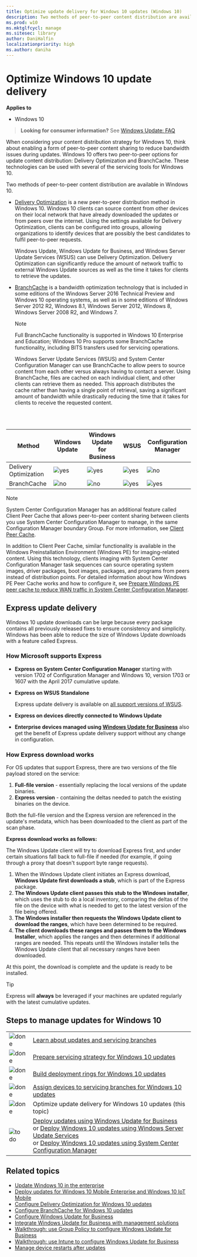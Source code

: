 ```yaml
---
title: Optimize update delivery for Windows 10 updates (Windows 10)
description: Two methods of peer-to-peer content distribution are available in Windows 10, Delivery Optimization and BranchCache.
ms.prod: w10
ms.mktglfcycl: manage
ms.sitesec: library
author: DaniHalfin
localizationpriority: high
ms.author: daniha
---
```


# Optimize Windows 10 update delivery


**Applies to**

- Windows 10

> **Looking for consumer information?** See [Windows Update: FAQ](https://support.microsoft.com/help/12373/windows-update-faq)

When considering your content distribution strategy for Windows 10, think about enabling a form of peer-to-peer content sharing to reduce bandwidth issues during updates. Windows 10 offers two peer-to-peer options for update content distribution: Delivery Optimization and BranchCache. These technologies can be used with several of the servicing tools for Windows 10.

Two methods of peer-to-peer content distribution are available in Windows 10.

- [Delivery Optimization](waas-delivery-optimization.md) is a new peer-to-peer distribution method in Windows 10. Windows 10 clients can source content from other devices on their local network that have already downloaded the updates or from peers over the internet. Using the settings available for Delivery Optimization, clients can be configured into groups, allowing organizations to identify devices that are possibly the best candidates to fulfil peer-to-peer requests.

    Windows Update, Windows Update for Business, and Windows Server Update Services (WSUS) can use Delivery Optimization. Delivery Optimization can significantly reduce the amount of network traffic to external Windows Update sources as well as the time it takes for clients to retrieve the updates.

- [BranchCache](waas-branchcache.md) is a bandwidth optimization technology that is included in some editions of the Windows Server 2016 Technical Preview and Windows 10 operating systems, as well as in some editions of Windows Server 2012 R2, Windows 8.1, Windows Server 2012, Windows 8, Windows Server 2008 R2, and Windows 7.

    >[!NOTE]
    >Full BranchCache functionality is supported in Windows 10 Enterprise and Education; Windows 10 Pro supports some BranchCache functionality, including BITS transfers used for servicing operations.

    Windows Server Update Services (WSUS) and System Center Configuration Manager can use BranchCache to allow peers to source content from each other versus always having to contact a server. Using BranchCache, files are cached on each individual client, and other clients can retrieve them as needed. This approach distributes the cache rather than having a single point of retrieval, saving a significant amount of bandwidth while drastically reducing the time that it takes for clients to receive the requested content.

</br></br>

| Method | Windows Update | Windows Update for Business | WSUS | Configuration Manager |
| --- | --- | --- | --- | --- |
| Delivery Optimization | ![yes](images/checkmark.png) | ![yes](images/checkmark.png) | ![yes](images/checkmark.png) | ![no](images/crossmark.png) |
| BranchCache | ![no](images/crossmark.png) | ![no](images/crossmark.png) |![yes](images/checkmark.png) | ![yes](images/checkmark.png) |

>[!NOTE]
>System Center Configuration Manager has an additional feature called Client Peer Cache that allows peer-to-peer content sharing between clients you use System Center Configuration Manager to manage, in the same Configuration Manager boundary Group. For more information, see [Client Peer Cache](https://docs.microsoft.com/sccm/core/plan-design/hierarchy/client-peer-cache).
>
>In addition to Client Peer Cache, similar functionality is available in the Windows Preinstallation Environment (Windows PE) for imaging-related content. Using this technology, clients imaging with System Center Configuration Manager task sequences can source operating system images, driver packages, boot images, packages, and programs from peers instead of distribution points. For detailed information about how Windows PE Peer Cache works and how to configure it, see [Prepare Windows PE peer cache to reduce WAN traffic in System Center Configuration Manager](https://technet.microsoft.com/library/mt613173.aspx).

## Express update delivery

Windows 10 update downloads can be large because every package contains all previously released fixes to ensure consistency and simplicity. Windows has been able to reduce the size of Windows Update downloads with a feature called Express.

### How Microsoft supports Express
- **Express on System Center Configuration Manager** starting with version 1702 of Configuration Manager and Windows 10, version 1703 or 1607 with the April 2017 cumulative update.
- **Express on WSUS Standalone**

  Express update delivery is available on [all support versions of WSUS](https://technet.microsoft.com/library/cc708456(v=ws.10).aspx).
- **Express on devices directly connected to Windows Update**
- **Enterprise devices managed using [Windows Update for Business](waas-manage-updates-wufb.md)** also get the benefit of Express update delivery support without any change in configuration.

### How Express download works

For OS updates that support Express, there are two versions of the file payload stored on the service:
1. **Full-file version** - essentially replacing the local versions of the update binaries.
2. **Express version** - containing the deltas needed to patch the existing binaries on the device.

Both the full-file version and the Express version are referenced in the update's metadata, which has been downloaded to the client as part of the scan phase.

**Express download works as follows:**

The Windows Update client will try to download Express first, and under certain situations fall back to full-file if needed (for example, if going through a proxy that doesn't support byte range requests).

1. When the Windows Update client initiates an Express download, **Windows Update first downloads a stub**, which is part of the Express package.
2. **The Windows Update client passes this stub to the Windows installer**, which uses the stub to do a local inventory, comparing the deltas of the file on the device with what is needed to get to the latest version of the file being offered.
3. **The Windows installer then requests the Windows Update client to download the ranges**, which have been determined to be required.
4. **The client downloads these ranges and passes them to the Windows Installer**, which applies the ranges and then determines if additional ranges are needed. This repeats until the Windows installer tells the Windows Update client that all necessary ranges have been downloaded.

At this point, the download is complete and the update is ready to be installed.

>[!TIP]
>Express will **always** be leveraged if your machines are updated regularly with the latest cumulative updates.

## Steps to manage updates for Windows 10

| | |
| --- | --- |
| ![done](images/checklistdone.png) | [Learn about updates and servicing branches](waas-overview.md) |
| ![done](images/checklistdone.png) | [Prepare servicing strategy for Windows 10 updates](waas-servicing-strategy-windows-10-updates.md) |
| ![done](images/checklistdone.png) | [Build deployment rings for Windows 10 updates](waas-deployment-rings-windows-10-updates.md) |
| ![done](images/checklistdone.png) | [Assign devices to servicing branches for Windows 10 updates](waas-servicing-branches-windows-10-updates.md) |
| ![done](images/checklistdone.png) | Optimize update delivery for Windows 10 updates (this topic) |
| ![to do](images/checklistbox.gif) | [Deploy updates using Windows Update for Business](waas-manage-updates-wufb.md)</br>or [Deploy Windows 10 updates using Windows Server Update Services](waas-manage-updates-wsus.md)</br>or [Deploy Windows 10 updates using System Center Configuration Manager](waas-manage-updates-configuration-manager.md) |


## Related topics


- [Update Windows 10 in the enterprise](index.md)
- [Deploy updates for Windows 10 Mobile Enterprise and Windows 10 IoT Mobile](waas-mobile-updates.md) 
- [Configure Delivery Optimization for Windows 10 updates](waas-delivery-optimization.md)
- [Configure BranchCache for Windows 10 updates](waas-branchcache.md)
- [Configure Windows Update for Business](waas-configure-wufb.md)
- [Integrate Windows Update for Business with management solutions](waas-integrate-wufb.md)
- [Walkthrough: use Group Policy to configure Windows Update for Business](waas-wufb-group-policy.md)
- [Walkthrough: use Intune to configure Windows Update for Business](waas-wufb-intune.md)
- [Manage device restarts after updates](waas-restart.md)
